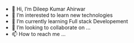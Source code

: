 - 👋 Hi, I’m Dileep Kumar Ahirwar
- 👀 I’m interested to learn new technologies
- 🌱 I’m currently learning Full stack Developement
- 💞️ I’m looking to collaborate on ...
- 📫 How to reach me ...

<!---
Dileep7222/Dileep7222 is a ✨ special ✨ repository because its `README.md` (this file) appears on your GitHub profile.
You can click the Preview link to take a look at your changes.
--->

